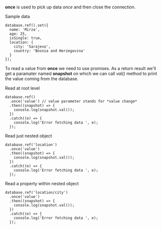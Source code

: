 
**once** is used to pick up data *once* and then close the connection.

Sample data

```
database.ref().set({
  name: 'Mirza',
  age: 25,
  isSingle: true,
  location: {
    city: 'Sarajevo',
    country: 'Bosnia and Herzegovina'
  }
});
```

To read a value from **once** we need to use promises. As a return result we'll get a paramater named
**snapshot** on which we can call *val()* method to print the value coming from the database.


Read at root level

```
database.ref()
  .once('value') // value parameter stands for *value change*
  .then((snapshot) => {
    console.log(snapshot.val());
  })
  .catch((e) => {
    console.log('Error fetching data ', e);
  });
```

Read just nested object

```
database.ref('location')
  .once('value')
  .then((snapshot) => {
    console.log(snapshot.val());
  })
  .catch((e) => {
    console.log('Error fetching data ', e);
  });
```


Read a property within nested object

```
database.ref('location/city')
  .once('value')
  .then((snapshot) => {
    console.log(snapshot.val());
  })
  .catch((e) => {
    console.log('Error fetching data ', e);
  });
```
